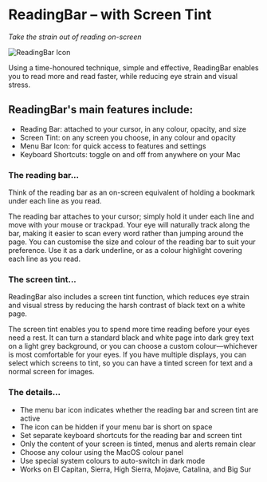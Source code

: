 # ReadingBar – with Screen Tint

*Take the strain out of reading on-screen*

![ReadingBar Icon](https://github.com/DavidWingate/ReadingBar/raw/main/icon_128x128.png)

Using a time-honoured technique, simple and effective, ReadingBar enables you to read more and read faster, while reducing eye strain and visual stress.

## ReadingBar's main features include:

- Reading Bar: attached to your cursor, in any colour, opacity, and size
- Screen Tint: on any screen you choose, in any colour and opacity
- Menu Bar Icon: for quick access to features and settings
- Keyboard Shortcuts: toggle on and off from anywhere on your Mac

### The reading bar...

Think of the reading bar as an on-screen equivalent of holding a bookmark under each line as you read.

The reading bar attaches to your cursor; simply hold it under each line and move with your mouse or trackpad. Your eye will naturally track along the bar, making it easier to scan every word rather than jumping around the page. You can customise the size and colour of the reading bar to suit your preference. Use it as a dark underline, or as a colour highlight covering each line as you read.

### The screen tint...

ReadingBar also includes a screen tint function, which reduces eye strain and visual stress by reducing the harsh contrast of black text on a white page.

The screen tint enables you to spend more time reading before your eyes need a rest. It can turn a standard black and white page into dark grey text on a light grey background, or you can choose a custom colour—whichever is most comfortable for your eyes. If you have multiple displays, you can select which screens to tint, so you can have a tinted screen for text and a normal screen for images.

### The details...

- The menu bar icon indicates whether the reading bar and screen tint are active
- The icon can be hidden if your menu bar is short on space
- Set separate keyboard shortcuts for the reading bar and screen tint
- Only the content of your screen is tinted, menus and alerts remain clear
- Choose any colour using the MacOS colour panel
- Use special system colours to auto-switch in dark mode
- Works on El Capitan, Sierra, High Sierra, Mojave, Catalina, and Big Sur
